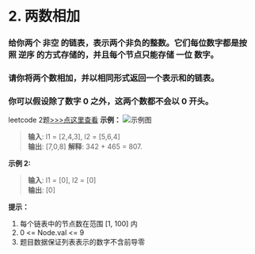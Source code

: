 # 2. 两数相加
### 给你两个 **非空** 的链表，表示两个非负的整数。它们每位数字都是按照 **逆序** 的方式存储的，并且每个节点只能存储 一位 数字。
### 请你将两个数相加，并以相同形式返回一个表示和的链表。
### 你可以假设除了数字 0 之外，这两个数都不会以 0 开头。

leetcode 2题[>>>点这里查看](https://leetcode.cn/problems/add-two-numbers/)
**示例：**
![示例图](https://assets.leetcode-cn.com/aliyun-lc-upload/uploads/2021/01/02/addtwonumber1.jpg)
> **输入**: l1 = [2,4,3], l2 = [5,6,4]           
> **输出**: [7,0,8]
> **解释**: 342 + 465 = 807.                     

**示例 2:**
> **输入**: l1 = [0], l2 = [0]       
> **输出**: [0]                    

**提示：**
1. 每个链表中的节点数在范围 [1, 100] 内
2. 0 <= Node.val <= 9
3. 题目数据保证列表表示的数字不含前导零